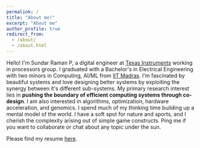 ```yaml
---
permalink: /
title: "About me!"
excerpt: "About me"
author_profile: true
redirect_from: 
  - /about/
  - /about.html
---
```


Hello! I'm Sundar Raman P, a digital engineer at [Texas Instruments](https://www.ti.com/) working in processors group. I graduated with a Bachelor's in Electrical Engineering with two minors in Computing, AI/ML from [IIT Madras](https://www.iitm.ac.in/). I'm fascinated by beautiful systems and love designing better systems by exploiting the synergy between it's different sub-systems. My primary research interest lies in **pushing the boundary of efficient computing systems through co-design**. I am also interested in algorithms, optimization, hardware acceleration, and genomics. I spend much of my thinking time building up a mental model of the world. I have a soft spot for nature and sports, and I cherish the complexity arising out of simple game constructs. Ping me if you want to collaborate or chat about any topic under the sun. 

Please find my resume [here](https://drive.google.com/file/d/1T2o1uh5d44n800eBZKQYTR2xpEf9uWne/view?usp=share_link).
